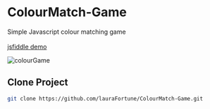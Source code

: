 # ColourMatch-Game
Simple Javascript colour matching game <br><br>
[jsfiddle demo](jsfiddle.net/lauraff/4ratdwuy/2/)
<br>

![colourGame](https://user-images.githubusercontent.com/48602973/178026433-c001de48-9449-4e85-9179-db9d4e5ce6a2.png)

## Clone Project

   ```bash
   git clone https://github.com/lauraFortune/ColourMatch-Game.git
   ```








   


